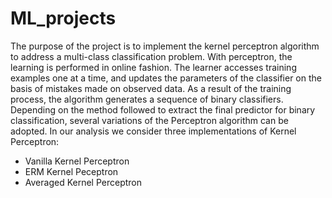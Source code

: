 # ML_projects

The purpose of the project is to implement the kernel perceptron algorithm to address a multi-class classification problem.
With perceptron, the learning is performed in online fashion. The learner accesses training examples one at a time, and updates the parameters of the classifier on the basis of mistakes made on observed data. As a result of the training process, the algorithm generates a sequence of binary classifiers. Depending on the method followed to extract the final predictor for binary classification, several variations of the Perceptron algorithm can be adopted. 
In our analysis we consider three implementations of Kernel Perceptron:
- Vanilla Kernel Perceptron
- ERM Kernel Peceptron
- Averaged Kernel Perceptron
